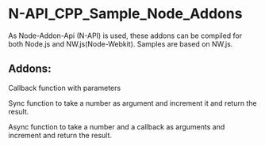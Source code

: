 # N-API_CPP_Sample_Node_Addons

As Node-Addon-Api (N-API) is used, these addons can be compiled for both Node.js and NW.js(Node-Webkit). Samples are based on NW.js.

Addons:
------

Callback function with parameters

Sync function to take a number as argument and increment it and return the result.

Async function to take a number and a callback as arguments and increment and return the result.


